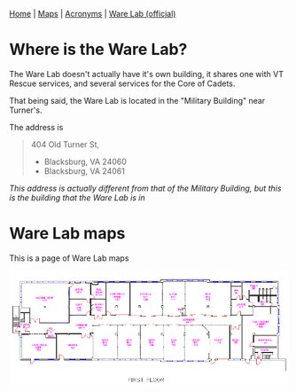 [Home](https://nmstamps.github.io/WareLab/) | [Maps](map.md) | [Acronyms](acronyms.md) | [Ware Lab (official)](https://eng.vt.edu/warelab.html)

# Where is the Ware Lab?

The Ware Lab doesn't actually have it's own building, it shares one with VT Rescue services, and several services for the Core of Cadets.

That being said, the Ware Lab is located in the "Military Building" near Turner's.

The address is

> 404 Old Turner St,
> * Blacksburg, VA 24060
> * Blacksburg, VA 24061

*This address is actually different from that of the Military Building, but this is the building that the Ware Lab is in*

# Ware Lab maps

This is a page of Ware Lab maps

![Ware Lab Map](WareLabMap.jpg)
